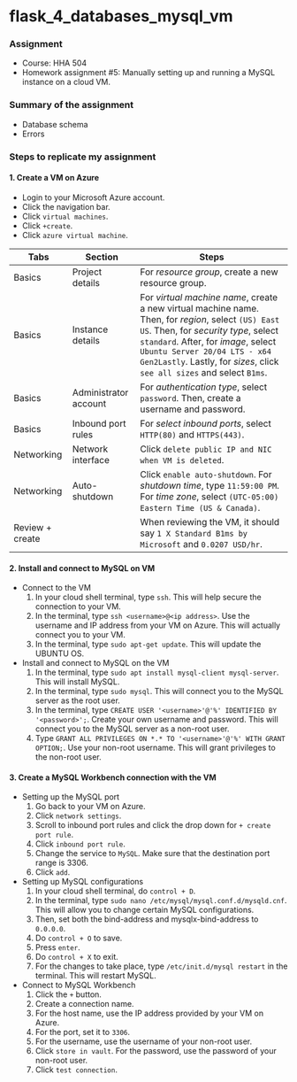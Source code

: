 # flask_4_databases_mysql_vm

### Assignment
- Course: HHA 504
- Homework assignment #5: Manually setting up and running a MySQL instance on a cloud VM.

### Summary of the assignment
- Database schema
- Errors
  
### Steps to replicate my assignment

#### 1. Create a VM on Azure
- Login to your Microsoft Azure account.
- Click the navigation bar.
- Click `virtual machines`.
- Click `+create`.
- Click `azure virtual machine`.

| Tabs | Section | Steps |
| --- | --- | --- | 
| Basics | Project details | For *resource group*, create a new resource group. |
| Basics | Instance details | For *virtual machine name*, create a new virtual machine name. Then, for *region*, select `(US) East US`. Then, for *security type*, select `standard`. After, for *image*, select `Ubuntu Server 20/04 LTS - x64 Gen2Lastly`. Lastly, for *sizes*, click `see all sizes` and select `B1ms`. |
| Basics | Administrator account | For *authentication type*, select `password`. Then, create a username and password. |
| Basics | Inbound port rules | For *select inbound ports*, select `HTTP(80)` and `HTTPS(443)`. |
| Networking | Network interface | Click `delete public IP and NIC when VM is deleted`. |
| Networking | Auto-shutdown | Click `enable auto-shutdown`. For *shutdown time*, type `11:59:00 PM`. For *time zone*, select `(UTC-05:00) Eastern Time (US & Canada)`. |
| Review + create | | When reviewing the VM, it should say `1 X Standard B1ms by Microsoft` and `0.0207 USD/hr`. |

#### 2. Install and connect to MySQL on VM 
- Connect to the VM 
  1. In your cloud shell terminal, type `ssh`. This will help secure the connection to your VM.
  2. In the terminal, type `ssh <username>@<ip address>`. Use the username and IP address from your VM on Azure. This will actually connect you to your VM.
  3. In the terminal, type `sudo apt-get update`. This will update the UBUNTU OS.
- Install and connect to MySQL on the VM 
  1. In the terminal, type `sudo apt install mysql-client mysql-server`. This will install MySQL.
  2. In the terminal, type `sudo mysql`. This will connect you to the MySQL server as the root user.
  3. In the terminal, type `CREATE USER '<username>'@'%' IDENTIFIED BY '<password>';`. Create your own username and password. This will connect you to the MySQL server as a non-root user.
  4. Type `GRANT ALL PRIVILEGES ON *.* TO '<username>'@'%' WITH GRANT OPTION;`. Use your non-root username. This will grant privileges to the non-root user.
 
#### 3. Create a MySQL Workbench connection with the VM
- Setting up the MySQL port
  1. Go back to your VM on Azure.
  2. Click `network settings`.
  3. Scroll to inbound port rules and click the drop down for `+ create port rule`.
  4. Click `inbound port rule`.
  5. Change the service to `MySQL`. Make sure that the destination port range is 3306.
  6. Click `add`.
- Setting up MySQL configurations 
  1. In your cloud shell terminal, do `control + D`.
  2. In the terminal, type `sudo nano /etc/mysql/mysql.conf.d/mysqld.cnf`. This will allow you to change certain MySQL configurations.
  3. Then, set both the bind-address and mysqlx-bind-address to `0.0.0.0`.
  4. Do `control + O` to save.
  5. Press `enter`.
  6. Do `control + X` to exit.
  7. For the changes to take place, type `/etc/init.d/mysql restart` in the terminal. This will restart MySQL.
- Connect to MySQL Workbench
  1. Click the `+` button.
  2. Create a connection name.
  3. For the host name, use the IP address provided by your VM on Azure.
  4. For the port, set it to `3306`.
  5. For the username, use the username of your non-root user.
  6. Click `store in vault`. For the password, use the password of your non-root user.
  7. Click `test connection`.
 


     

  






